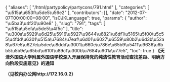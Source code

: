 {
    "aliases": [
        "/html/partypolicy/partycons/791.html"
    ],
    "categories": [
        "\u515a\u653f\u5de5\u56e2"
    ],
    "contributors": [],
    "date": "2012-07-07T00:00:00+08:00",
    "isCJKLanguage": true,
    "params": {
        "author": "\u5ba3\u4f20\u90e8"
    },
    "slug": "791",
    "tags": [
        "\u515a\u5efa\u5de5\u4f5c"
    ],
    "title": "\u300a\u5929\u6d25\u5916\u5927\u9644\u6821\u6df1\u5165\u5f00\u5c55\u4fdd\u6301\u515a\u7684\u7eaf\u6d01\u6027\u6559\u80b2\u6d3b\u52a8\u67e5\u627e\u5dee\u8ddd\u3001\u660e\u786e\u65b9\u5411\u9636\u6bb5\u5b9e\u65bd\u610f\u89c1\u300b\u7684\u901a\u77e5",
    "toc": true
}
**《天津外国语大学附属外国语学校深入开展保持党的纯洁性教育活动查找差距、明确方向阶段实施意见》的通知**

**（见校内办公网http://172.16.0.2）**   


